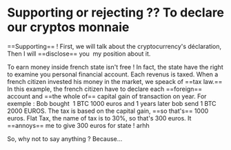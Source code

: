# Supporting or rejecting ?? To declare our cryptos monnaie

==Supporting== !
First, we will talk about the cryptocurrency's déclaration, Then I will ==disclose== you  my position about it.

To earn money inside french state isn't free ! In fact, the state have the right to examine you personal financial account. Each revenus is taxed. When a french citizen invested his money in the market, we speack of ==tax law.==
In this example, the french citizen have to declare each ==foreign== account and ==the whole of== capital gain of transaction on year.
For exemple : Bob bought  1 BTC 1000 euros and 1 years later bob send 1 BTC 2000 EUROS.
The tax is based on the capital gain, ==so that's== 1000 euros. Flat Tax, the name of tax is to 30%, so that's 300 euros.
It ==annoys== me to give 300 euros for state ! arhh

So, why not to say anything ?
Because...
